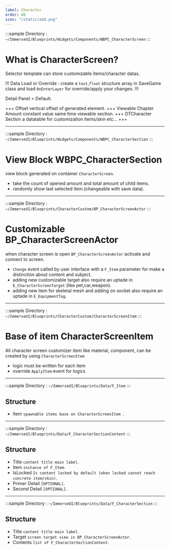 ```yaml
---
label: Character
order: 88
icon: "/static/add.png"
---
```



<style>
    .sample {
        text-align: left;
        color: #000000;
        border-radius: 10px;
        background-color: #5f99f5;
        border: 1px solid #1956AF;
        padding-left: 10px;
        padding-top: 20px;
        margin-bottom: 20px;
    }
</style>



:::sample
Directory :  `~/ImmerseUI/Blueprints/Widgets/Components/WBPC_CharacterScreen`
:::
# What is CharacterScreen?

Selector template can store customizable items/character  datas.

!!!
Data Load or Override : create a `text`,`float` structure array in SaveGame class and load `OnEnterLayer` for override/apply your changes.
!!!

Detail Panel > Default.

+++ Offset
vertical offset of generated element.
+++ Viewable Chapter Amount
constant value same time viewable section.
+++ DTCharacter Section
a datatable for customization items/skin etc...
+++

---
:::sample
Directory :  `~/ImmerseUI/Blueprints/Widgets/Components/WBPC_CharacterSection`
:::

# View Block WBPC_CharacterSection
view block generated on container `CharacterScreen`.
- take the count of opened amount and total amount of child items.
- randomly show last selected item.(changeable with save data).


---
:::sample
Directory :  `~/ImmerseUI/Blueprints/CharacterCustom/BP_CharacterScreenActor`
:::

# Customizable  BP_CharacterScreenActor
when character screen is open `BP_CharacterScreenActor` activate and connect to screen.
- `Change` event called by user interface with a `F_Item` parameter for make a distinction about content and subject.
-  adding new customizable target also require an uptade in `E_CharacterScreenTarget` (like pet,car,weapon).
-  adding new item for skeletal mesh and adding on socket also require an uptade in `E_EquipmentTag`.

---
:::sample
Directory :  `~/ImmerseUI/Blueprints/CharacterCustom/CharacterScreenItem`
:::

# Base of item CharacterScreenItem
All character screen customizer item like material, component, can be created by using `CharacterScreenItem`
- logic must be written for each item
- override `ApplyItem` event for logics

---
:::sample
Directory :  `~/ImmerseUI/Blueprints/Data/F_Item`
:::

## Structure

- Item `spawnable items base on CharacterScreenItem `.

---
:::sample
Directory :  `~/ImmerseUI/Blueprints/Data/F_CharacterSectionContent`
:::

## Structure

- Title `content title main label`.
- Item `instance of F_Item`.
- IsLocked `Is content locked by default (when locked cannot reach concrete item/skin)`.
- Primer Detail `[OPTIONAL]`.
- Second Detail `[OPTIONAL]`.


---
:::sample
Directory :  `~/ImmerseUI/Blueprints/Data/F_CharacterSection`
:::

## Structure

- Title `content title main label`.
- Target `screen target view in BP_CharacterScreenActor`.
- Contents `list of F_CharacterSectionContent`.
